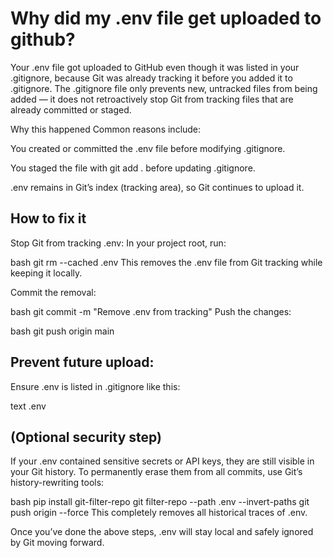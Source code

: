 # Why did my .env file get uploaded to github?
Your .env file got uploaded to GitHub even though it was listed in your .gitignore, because Git was already tracking it before you added it to .gitignore. The .gitignore file only prevents new, untracked files from being added — it does not retroactively stop Git from tracking files that are already committed or staged.​

Why this happened
Common reasons include:

You created or committed the .env file before modifying .gitignore.

You staged the file with git add . before updating .gitignore.

.env remains in Git’s index (tracking area), so Git continues to upload it.​

## How to fix it
Stop Git from tracking .env:
In your project root, run:

bash
git rm --cached .env
This removes the .env file from Git tracking while keeping it locally.

Commit the removal:

bash
git commit -m "Remove .env from tracking"
Push the changes:

bash
git push origin main

## Prevent future upload:
Ensure .env is listed in .gitignore like this:

text
.env

## (Optional security step)
If your .env contained sensitive secrets or API keys, they are still visible in your Git history. To permanently erase them from all commits, use Git’s history-rewriting tools:

bash
pip install git-filter-repo
git filter-repo --path .env --invert-paths
git push origin --force
This completely removes all historical traces of .env.​

Once you’ve done the above steps, .env will stay local and safely ignored by Git moving forward.